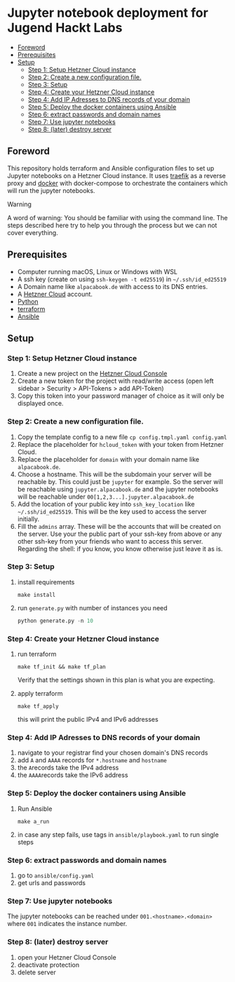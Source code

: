 # Jupyter notebook deployment for Jugend Hackt Labs <!-- omit in toc -->

- [Foreword](#foreword)
- [Prerequisites](#prerequisites)
- [Setup](#setup)
  - [Step 1: Setup Hetzner Cloud instance](#step-1-setup-hetzner-cloud-instance)
  - [Step 2: Create a new configuration file.](#step-2-create-a-new-configuration-file)
  - [Step 3: Setup](#step-3-setup)
  - [Step 4: Create your Hetzner Cloud instance](#step-4-create-your-hetzner-cloud-instance)
  - [Step 4: Add IP Adresses to DNS records of your domain](#step-4-add-ip-adresses-to-dns-records-of-your-domain)
  - [Step 5: Deploy the docker containers using Ansible](#step-5-deploy-the-docker-containers-using-ansible)
  - [Step 6: extract passwords and domain names](#step-6-extract-passwords-and-domain-names)
  - [Step 7: Use jupyter notebooks](#step-7-use-jupyter-notebooks)
  - [Step 8: (later) destroy server](#step-8-later-destroy-server)

## Foreword

This repository holds terraform and Ansible configuration files to set up Jupyter notebooks on a Hetzner Cloud instance.
It uses [traefik](https://traefik.io/traefik/) as a reverse proxy and [docker](https://www.docker.com/) with docker-compose to orchestrate the containers which will run the jupyter notebooks.

> [!WARNING]  
> A word of warning: You should be familiar with using the command line. The steps described here try to help you through the process but we can not cover everything.

## Prerequisites

- Computer running macOS, Linux or Windows with WSL
- A ssh key (create on using `ssh-keygen -t ed25519`) in `~/.ssh/id_ed25519`
- A Domain name like `alpacabook.de` with access to its DNS entries.
- A [Hetzner Cloud](https://www.hetzner.com/cloud/) account.
- [Python](https://www.python.org/about/gettingstarted/)
- [terraform](https://developer.hashicorp.com/terraform/tutorials/aws-get-started/install-cli)
- [Ansible](https://developer.hashicorp.com/terraform/tutorials/aws-get-started/install-cli)

## Setup

### Step 1: Setup Hetzner Cloud instance

1. Create a new project on the [Hetzner Cloud Console](https://console.hetzner.cloud/projects)
2. Create a new token for the project with read/write access (open left sidebar > Security > API-Tokens > add API-Token)
3. Copy this token into your password manager of choice as it will only be displayed once.

### Step 2: Create a new configuration file.

1. Copy the template config to a new file `cp config.tmpl.yaml config.yaml`
2. Replace the placeholder for `hcloud_token` with your token from Hetzner Cloud.
3. Replace the placeholder for `domain` with your domain name like `alpacabook.de`.
4. Choose a hostname. This will be the subdomain your server will be reachable by. This could just be `jupyter` for example. So the server will be reachable using `jupyter.alpacabook.de` and the jupyter notebooks will be reachable under `00[1,2,3...].jupyter.alpacabook.de`
5. Add the location of your public key into `ssh_key_location` like `~/.ssh/id_ed25519`. This will be the key used to access the server initially.
6. Fill the `admins` array. These will be the accounts that will be created on the server. Use your the public part of your ssh-key from above or any other ssh-key from your friends who want to access this server. Regarding the shell: if you know, you know otherwise just leave it as is.

### Step 3: Setup

1. install requirements

   ```
   make install
   ```

2. run `generate.py`  with number of instances you need

   ```python
   python generate.py -n 10
   ```

### Step 4: Create your Hetzner Cloud instance
1. run terraform

   ```
   make tf_init && make tf_plan
   ```

   Verify that the settings shown in this plan is what you are expecting.

2. apply terraform

   ```
   make tf_apply
   ```

   this will print the public IPv4 and IPv6 addresses

### Step 4: Add IP Adresses to DNS records of your domain

1. navigate to your registrar find your chosen domain's DNS records 
2. add `A` and `AAAA` records for `*.hostname` and `hostname`
3. the `A`records take the IPv4 address
4. the `AAAA`records take the IPv6 address 

### Step 5: Deploy the docker containers using Ansible

1. Run Ansible

   ```
   make a_run
   ```

2. in case any step fails, use tags in `ansible/playbook.yaml` to run single steps

### Step 6: extract passwords and domain names

1. go to `ansible/config.yaml`
2. get urls and passwords 

### Step 7: Use jupyter notebooks

The jupyter notebooks can be reached under `001.<hostname>.<domain>` where `001` indicates the instance number.

### Step 8: (later) destroy server

1. open your Hetzner Cloud Console 
2. deactivate protection
3. delete server
